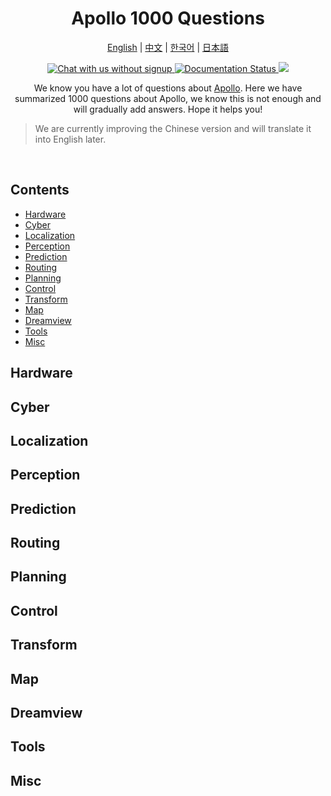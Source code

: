 <div align="center">

<h1>Apollo 1000 Questions</h1>

[English](https://apollo-1000-questions.readthedocs.io/en/latest/) | [中文](https://apollo-1000-questions.readthedocs.io/zh/latest/) | [한국어](https://apollo-1000-questions.readthedocs.io/ko/latest/) | [日本語](https://apollo-1000-questions.readthedocs.io/ja/latest/)

<p>
  <a href="https://discord.gg/nf3NmuvZ">
      <img src="https://img.shields.io/discord/1237738060175769601?style=social&logo=discord" alt="Chat with us without signup" title="Chat with us without signup">
  </a>
  <a href='https://apollo-1000-questions.readthedocs.io/en/latest/?badge=latest'>
      <img src='https://readthedocs.org/projects/apollo-1000-questions/badge/?version=latest' alt='Documentation Status' />
  </a>
  <a href="https://github.com/ApolloAuto/Apollo-1000-questions/blob/main/LICENSE" alt="License">
    <img src="https://img.shields.io/github/license/ApolloAuto/Apollo-1000-questions">
  </a>
</p>


We know you have a lot of questions about [Apollo](https://github.com/ApolloAuto/apollo). Here we have summarized 1000 questions about Apollo, we know this is not enough and will gradually add answers. Hope it helps you!
</div>

> We are currently improving the Chinese version and will translate it into English later.

<br>

## Contents

- [Hardware](#hardware)
- [Cyber](#cyber)
- [Localization](#localization)
- [Perception](#perception)
- [Prediction](#prediction)
- [Routing](#routing)
- [Planning](#planning)
- [Control](#control)
- [Transform](#transform)
- [Map](#map)
- [Dreamview](#dreamview)
- [Tools](#tools)
- [Misc](#misc)


## Hardware

## Cyber

## Localization

## Perception

## Prediction

## Routing

## Planning

## Control

## Transform

## Map

## Dreamview

## Tools

## Misc
